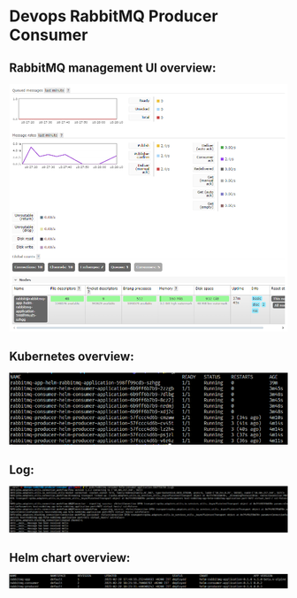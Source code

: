 # Devops RabbitMQ Producer Consumer

## RabbitMQ management UI overview:

![RabbitMQ-UI](./assets/rabbitMQ-managment-ui.png)

## Kubernetes overview:

![Kubernetes-overview](./assets/pods.png)

## Log:

![Log](./assets/pod-log.png)

## Helm chart overview:

![Helm-chart](./assets/helm-list.png)